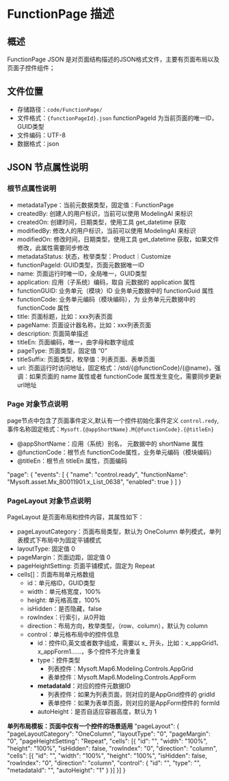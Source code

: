 # FunctionPage 描述
## 概述
FunctionPage JSON 是对页面结构描述的JSON格式文件，主要有页面布局以及页面子控件组件；

## 文件位置
- 存储路径：`code/FunctionPage/`
- 文件格式：`{functionPageId}.json` functionPageId 为当前页面的唯一ID，GUID类型
- 文件编码：UTF-8
- 数据格式：json

## JSON 节点属性说明
### 根节点属性说明
- metadataType：当前元数据类型，固定值：FunctionPage
- createdBy: 创建人的用户标识，当前可以使用 ModelingAI 来标识
- createdOn: 创建时间，日期类型，使用工具 get_datetime 获取
- modifiedBy: 修改人的用户标识，当前可以使用 ModelingAI 来标识
- modifiedOn: 修改时间，日期类型，使用工具 get_datetime 获取，如果文件修改，此属性需要同步修改
- metadataStatus: 状态，枚举类型：Product｜Customize
- functionPageId: GUID类型，页面元数据唯一ID
- name: 页面运行时唯一ID，全局唯一，GUID类型
- application: 应用（子系统）编码，取自 <MyApplication> 元数据的 application 属性
- functionGUID: 业务单元（模块）ID <MyFunction> 业务单元数据中的 functionGuid 属性
- functionCode: 业务单元编码（模块编码），为 <MyFunction> 业务单元元数据中的 functionCode 属性
- title: 页面标题，比如：xxx列表页面
- pageName: 页面设计器名称，比如：xxx列表页面
- description: 页面简单描述
- titleEn: 页面编码，唯一，由字母和数字组成
- pageType: 页面类型，固定值 “0”
- titleSuffix: 页面类型，枚举值：列表页面、表单页面
- url: 页面运行时访问地址，固定格式：/std/{@functionCode}/{@name}，强调：如果页面的 name 属性或者 functionCode 属性发生变化，需要同步更新 url地址

### Page 对象节点说明
page节点中包含了页面事件定义,默认有一个控件初始化事件定义 `control.redy`,事件名称固定格式：`Mysoft.{@appShortName}.M{@functionCode}.{@titleEn}`
- @appShortName：应用（系统）别名，<Application> 元数据中的 shortName 属性
- @functionCode：根节点 functionCode属性，业务单元编码（模块编码）
- @titleEn：根节点 titleEn 属性，页面编码
<example>
"page": {
    "events": [
        {
        "name": "control.ready",
        "functionName": "Mysoft.asset.Mx_80011901.x_List_0638",
        "enabled": true
        }
    ]
}
</example>

### PageLayout 对象节点说明
PageLayout 是页面布局和控件内容，其属性如下：
- pageLayoutCategory：页面布局类型，默认为 OneColumn 单列模式，单列表模式下布局中为固定平铺模式
- layoutType: 固定值 0
- pageMargin：页面边距，固定值 0
- pageHeightSetting: 页面平铺模式，固定为 Repeat
- cells[]：页面布局单元格数组
    - id：单元格ID，GUID类型
    - width：单元格宽度，100%
    - height: 单元格高度，100%
    - isHidden：是否隐藏，false
    - rowIndex：行索引，从0开始
    - direction：布局方向，枚举类型，（row、column），默认为 column
    - control：单元格布局中的控件信息
        - id：控件ID,英文或者数字组成，需要以 x_ 开头，比如：x_appGrid1、x_appForm1……，多个控件不允许重复
        - type：控件类型
            - 列表控件：Mysoft.Map6.Modeling.Controls.AppGrid
            - 表单控件：Mysoft.Map6.Modeling.Controls.AppForm
        - **metadataId**：对应的控件元数据ID
            - 列表控件：如果为列表页面，则对应的是AppGrid控件的 gridId
            - 表单控件：如果为表单页面，则对应的是AppForm控件的 formId
        - autoHeight：是否自适应容器高度，默认为 1

**单列布局模板：页面中仅有一个控件的场景适用**
<example>
"pageLayout": {
    "pageLayoutCategory": "OneColumn",
    "layoutType": "0",
    "pageMargin": "0",
    "pageHeightSetting": "Repeat",
    "cells": [{
        "id": "",
        "width": "100%",
        "height": "100%",
        "isHidden": false,
        "rowIndex": "0",
        "direction": "column",
        "cells":  [{
            "id": "",
            "width": "100%",
            "height": "100%",
            "isHidden": false,
            "rowIndex": "0",
            "direction": "column",
            "control": {
                "id": "",
                "type": "",
                "metadataId": "",
                "autoHeight": "1"
            }
        }]
    }]
}
</example>